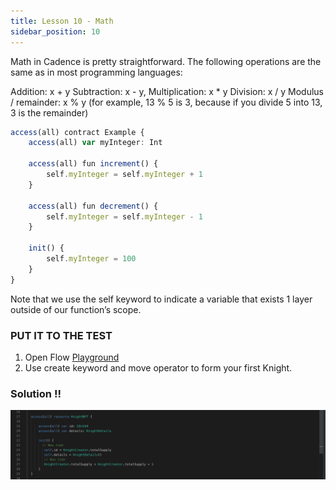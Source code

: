 ```yaml
---
title: Lesson 10 - Math
sidebar_position: 10
---
```


Math in Cadence is pretty straightforward. The following operations are the same as in most programming languages:

Addition: x + y
Subtraction: x - y,
Multiplication: x \* y
Division: x / y
Modulus / remainder: x % y (for example, 13 % 5 is 3, because if you divide 5 into 13, 3 is the remainder)

```jsx
access(all) contract Example {
    access(all) var myInteger: Int

    access(all) fun increment() {
        self.myInteger = self.myInteger + 1
    }

    access(all) fun decrement() {
        self.myInteger = self.myInteger - 1
    }

    init() {
        self.myInteger = 100
    }
}
```

Note that we use the self keyword to indicate a variable that exists 1 layer outside of our function’s scope.

### PUT IT TO THE TEST

1. Open Flow [Playground](https://play.flow.com/)
2. Use create keyword and move operator to form your first Knight.

### Solution !!

![Alt text](image-10.png)
